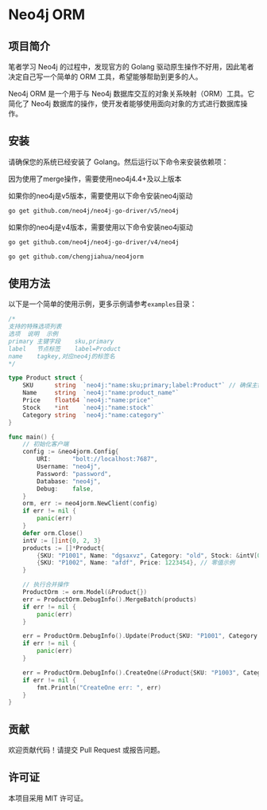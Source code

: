 # Neo4j ORM

## 项目简介

笔者学习 Neo4j 的过程中，发现官方的 Golang 驱动原生操作不好用，因此笔者决定自己写一个简单的 ORM 工具，希望能够帮助到更多的人。

Neo4j ORM 是一个用于与 Neo4j 数据库交互的对象关系映射（ORM）工具。它简化了 Neo4j 数据库的操作，使开发者能够使用面向对象的方式进行数据库操作。

## 安装

请确保您的系统已经安装了 Golang。然后运行以下命令来安装依赖项：

因为使用了merge操作，需要使用neo4j4.4+及以上版本

如果你的neo4j是v5版本，需要使用以下命令安装neo4j驱动

```bash
go get github.com/neo4j/neo4j-go-driver/v5/neo4j
```

如果你的neo4j是v4版本，需要使用以下命令安装neo4j驱动

```bash
go get github.com/neo4j/neo4j-go-driver/v4/neo4j
```


```bash
go get github.com/chengjiahua/neo4jorm
```

## 使用方法

以下是一个简单的使用示例，更多示例请参考`examples`目录：

```go
/*
支持的特殊选项列表
选项	说明	示例
primary	主键字段	sku,primary
label	节点标签	label=Product
name    tagkey,对应neo4j的标签名
*/

type Product struct {
	SKU      string  `neo4j:"name:sku;primary;label:Product"` // 确保主键标签正确
	Name     string  `neo4j:"name:product_name"`
	Price    float64 `neo4j:"name:price"`
	Stock    *int    `neo4j:"name:stock"`
	Category string  `neo4j:"name:category"`
}

func main() {
	// 初始化客户端
	config := &neo4jorm.Config{
		URI:      "bolt://localhost:7687",
		Username: "neo4j",
		Password: "password",
		Database: "neo4j",
		Debug:    false,
	}
	orm, err := neo4jorm.NewClient(config)
	if err != nil {
		panic(err)
	}
	defer orm.Close()
	intV := []int{0, 2, 3}
	products := []*Product{
		{SKU: "P1001", Name: "dgsaxvz", Category: "old", Stock: &intV[0], Price: 111.99},
		{SKU: "P1002", Name: "afdf", Price: 1223454}, // 零值示例
	}

	// 执行合并操作
	ProductOrm := orm.Model(&Product{})
	err = ProductOrm.DebugInfo().MergeBatch(products)
	if err != nil {
		panic(err)
	}

	err = ProductOrm.DebugInfo().Update(Product{SKU: "P1001", Category: "new blance", Name: "cjh", Price: 100.99, Stock: &intV[2]})
	if err != nil {
		panic(err)
	}

	err = ProductOrm.DebugInfo().CreateOne(&Product{SKU: "P1003", Category: "test CreateOne", Name: "aaaa", Price: 0.99, Stock: &intV[1]})
	if err != nil {
		fmt.Println("CreateOne err: ", err)
	}
}

```

## 贡献

欢迎贡献代码！请提交 Pull Request 或报告问题。

## 许可证

本项目采用 MIT 许可证。
